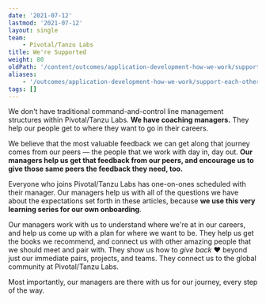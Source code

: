 ```yaml
---
date: '2021-07-12'
lastmod: '2021-07-12'
layout: single
team:
    - Pivotal/Tanzu Labs
title: We're Supported
weight: 80
oldPath: '/content/outcomes/application-development-how-we-work/support-each-other.md'
aliases:
    - '/outcomes/application-development-how-we-work/support-each-other'
tags: []
---
```


We don't have traditional command-and-control line management structures within Pivotal/Tanzu Labs. **We have coaching managers.** They help our people get to where they want to go in their careers.

We believe that the most valuable feedback we can get along that journey comes from our peers — the people that we work with day in, day out. **Our managers help us get that feedback from our peers, and encourage us to give those same peers the feedback they need, too.**

Everyone who joins Pivotal/Tanzu Labs has one-on-ones scheduled with their manager. Our managers help us with all of the questions we have about the expectations set forth in these articles, because **we use this very learning series for our own onboarding**.

Our managers work with us to understand where we're at in our careers, and help us come up with a plan for where we want to be. They help us get the books we recommend, and connect us with other amazing people that we should meet and pair with. They show us how to _give back_ ❤️ beyond just our immediate pairs, projects, and teams. They connect us to the global community at Pivotal/Tanzu Labs.

Most importantly, our managers are there with us for our journey, every step of the way.
